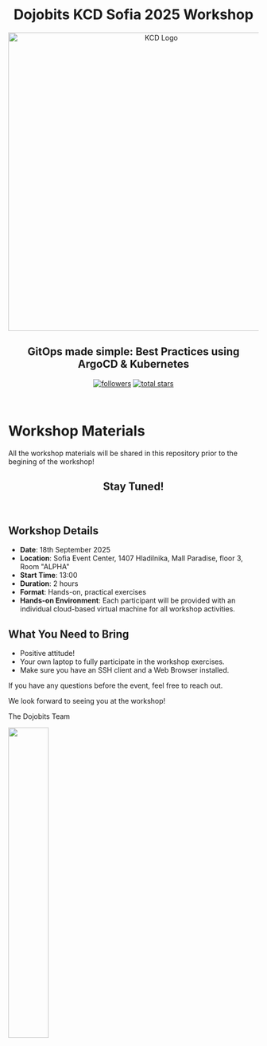 <div align="center">
  <h1 align="center">Dojobits KCD Sofia 2025 Workshop</h1>
  <picture>
     <img src="https://res.cloudinary.com/startup-grind/image/upload/c_fill%2Cdpr_2.0%2Cf_auto%2Cg_center%2Cq_auto:good/v1/gcs/platform-data-cncf/chapter_banners/cncf-kcd-header_UyBGlEm.png" width="600" alt="KCD Logo">
  </picture>
 <h2 align="center">GitOps made simple: Best Practices using ArgoCD & Kubernetes</h1>

<!-- Github links -->
<p align="center">
   <a href="https://github.com/DojoBits?tab=followers">
      <img alt="followers" title="Follow me on Github" src="https://custom-icon-badges.demolab.com/github/followers/DojoBits?color=236ad3&labelColor=1155ba&style=for-the-badge&logo=person-add&label=Follow&logoColor=white"/></a>
   <a href="https://github.com/DojoBits?tab=repositories&sort=stargazers">
      <img alt="total stars" title="Total stars on GitHub" src="https://custom-icon-badges.demolab.com/github/stars/DojoBits?color=55960c&style=for-the-badge&labelColor=488207&logo=star"/></a>
</p>
</div>

<br />

# Workshop Materials

All the workshop materials will be shared in this repository prior to the begining of the workshop!

<div align="center">
  <h2 align="center">Stay Tuned!</h2>
</div>
<br />

## Workshop Details

- **Date**: 18th September 2025
- **Location**: Sofia Event Center, 1407 Hladilnika, Mall Paradise, floor 3, Room "ALPHA"
- **Start Time**: 13:00
- **Duration**: 2 hours
- **Format**: Hands-on, practical exercises
- **Hands-on Environment**: Each participant will be provided with an individual cloud-based virtual machine for all workshop activities.


## What You Need to Bring

- Positive attitude!
- Your own laptop to fully participate in the workshop exercises.
- Make sure you have an SSH client and a Web Browser installed.


If you have any questions before the event, feel free to reach out.

We look forward to seeing you at the workshop!

The Dojobits Team

<img src="https://dojobits.github.io/assets/logo/dojobits-logo.png" width="40%">
